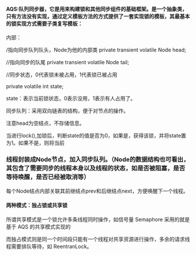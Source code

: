 #### AQS:队列同步器，它是用来构建锁和其他同步组件的基础框架。是一个抽象类，只有方法没有实现，通过定义模板方法的方式提供了一套实现锁的模板，其最基本的锁实现方式需要子类复写模板：

内部：

/指向同步队列队头，Node为他的内部类
private transient volatile Node head;

//指向同步的队尾
private transient volatile Node tail;

//同步状态，0代表锁未被占用，1代表锁已被占用

private volatile int state;

state：表示当前锁状态，0表示没用，1表示有人占用了。

同步队列：采用双向链表的结构，便于对节点的操作。

注意head为空结点，不存储信息。

当进行lock(),加锁后，判断state的值是否为0，如果是，获得该锁，并将state置为1。如果不是，则将当前

### 线程封装成Node节点，加入同步队列。（**Node的数据结构也可看出，其包含了需要同步的线程本身以及线程的状态，如是否被阻塞，是否等待唤醒，是否已经被取消等**）

每个Node结点内部关联其前继结点prev和后继结点next，方便唤醒下一个线程。



#### 两种模式：独占锁或共享锁

所谓共享模式是一个锁允许多条线程同时操作，如信号量 Semaphore 采用的就是基于 AQS 的共享模式实现的

而独占模式则是同一个时间段只能有一个线程对共享资源进行操作，多余的请求线程需要排队等待，如 ReentranLock。

